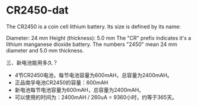 
# CR2450-dat

The CR2450 is a coin cell lithium battery. Its size is defined by its name:

Diameter: 24 mm
Height (thickness): 5.0 mm
The "CR" prefix indicates it's a lithium manganese dioxide battery. The numbers "2450" mean 24 mm diameter and 5.0 mm thickness.


三、新电池能用多久？

- 4节CR2450电池，每节电池容量为600mAH，总容量为2400mAH。
- 正品南孚电池CR2450的容量：600mAH
- 新电池每节电池容量为600mAH，总容量为2400mAH。
- 可以使用的时间为：2400mAH / 260uA = 9360小时，约等于365天。
